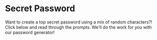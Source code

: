 # Secret Password

Want to create a top secret password using a mix of random characters?! Click below and read through the prompts. We'll do the work for you with our password generator!
